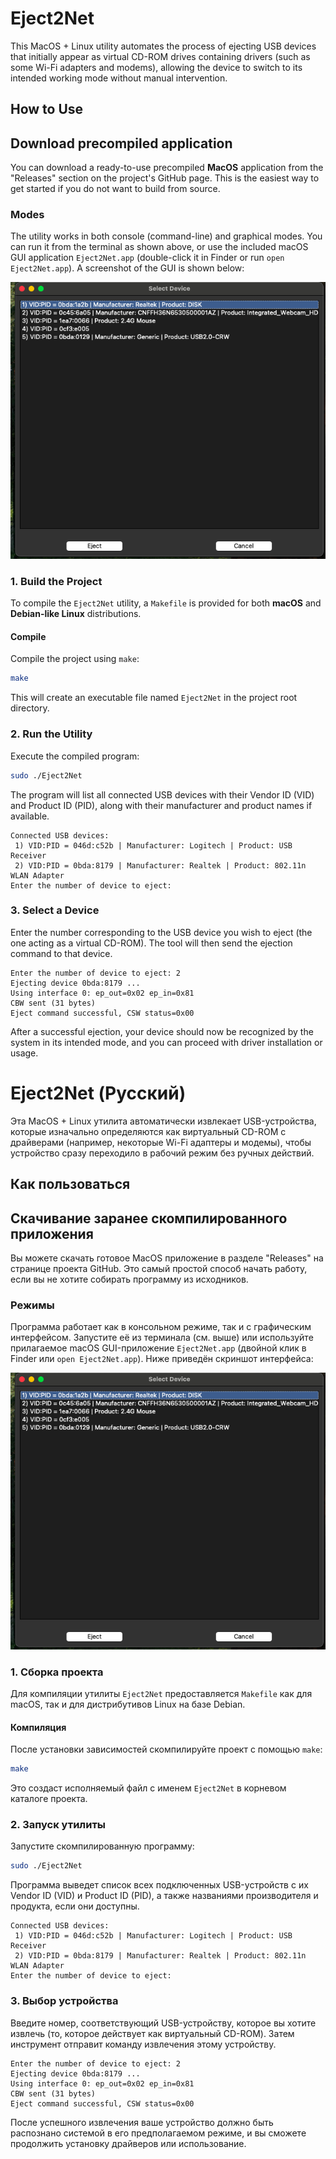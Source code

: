 # Eject2Net

This MacOS + Linux utility automates the process of ejecting USB devices that initially appear as virtual CD-ROM drives containing drivers (such as some Wi-Fi adapters and modems), allowing the device to switch to its intended working mode without manual intervention.

## How to Use

## Download precompiled application

You can download a ready-to-use precompiled **MacOS** application from the "Releases" section on the project's GitHub page. This is the easiest way to get started if you do not want to build from source.

### Modes

The utility works in both console (command-line) and graphical modes. You can run it from the terminal as shown above, or use the included macOS GUI application `Eject2Net.app` (double-click it in Finder or run `open Eject2Net.app`). A screenshot of the GUI is shown below:

![GUI screenshot](ScreenshotGuiMacos.png)

### 1. Build the Project

To compile the `Eject2Net` utility, a `Makefile` is provided for both **macOS** and **Debian-like Linux** distributions.

#### Compile

Compile the project using `make`:
```bash
make
```
This will create an executable file named `Eject2Net` in the project root directory.

### 2. Run the Utility

Execute the compiled program:
```bash
sudo ./Eject2Net
```

The program will list all connected USB devices with their Vendor ID (VID) and Product ID (PID), along with their manufacturer and product names if available.

```
Connected USB devices:
 1) VID:PID = 046d:c52b | Manufacturer: Logitech | Product: USB Receiver
 2) VID:PID = 0bda:8179 | Manufacturer: Realtek | Product: 802.11n WLAN Adapter
Enter the number of device to eject:
```

### 3. Select a Device

Enter the number corresponding to the USB device you wish to eject (the one acting as a virtual CD-ROM). The tool will then send the ejection command to that device.

```
Enter the number of device to eject: 2
Ejecting device 0bda:8179 ...
Using interface 0: ep_out=0x02 ep_in=0x81
CBW sent (31 bytes)
Eject command successful, CSW status=0x00
```

After a successful ejection, your device should now be recognized by the system in its intended mode, and you can proceed with driver installation or usage.


# Eject2Net (Русский)

Эта MacOS + Linux утилита автоматически извлекает USB-устройства, которые изначально определяются как виртуальный CD-ROM с драйверами (например, некоторые Wi-Fi адаптеры и модемы), чтобы устройство сразу переходило в рабочий режим без ручных действий.

## Как пользоваться

## Скачивание заранее скомпилированного приложения

Вы можете скачать готовое MacOS приложение в разделе "Releases" на странице проекта GitHub. Это самый простой способ начать работу, если вы не хотите собирать программу из исходников.

### Режимы

Программа работает как в консольном режиме, так и с графическим интерфейсом. Запустите её из терминала (см. выше) или используйте прилагаемое macOS GUI-приложение `Eject2Net.app` (двойной клик в Finder или `open Eject2Net.app`). Ниже приведён скриншот интерфейса:

![Скриншот GUI](ScreenshotGuiMacos.png)

### 1. Сборка проекта

Для компиляции утилиты `Eject2Net` предоставляется `Makefile` как для macOS, так и для дистрибутивов Linux на базе Debian.

#### Компиляция

После установки зависимостей скомпилируйте проект с помощью `make`:
```bash
make
```
Это создаст исполняемый файл с именем `Eject2Net` в корневом каталоге проекта.

### 2. Запуск утилиты

Запустите скомпилированную программу:
```bash
sudo ./Eject2Net
```

Программа выведет список всех подключенных USB-устройств с их Vendor ID (VID) и Product ID (PID), а также названиями производителя и продукта, если они доступны.

```
Connected USB devices:
 1) VID:PID = 046d:c52b | Manufacturer: Logitech | Product: USB Receiver
 2) VID:PID = 0bda:8179 | Manufacturer: Realtek | Product: 802.11n WLAN Adapter
Enter the number of device to eject:
```

### 3. Выбор устройства

Введите номер, соответствующий USB-устройству, которое вы хотите извлечь (то, которое действует как виртуальный CD-ROM). Затем инструмент отправит команду извлечения этому устройству.

```
Enter the number of device to eject: 2
Ejecting device 0bda:8179 ...
Using interface 0: ep_out=0x02 ep_in=0x81
CBW sent (31 bytes)
Eject command successful, CSW status=0x00
```

После успешного извлечения ваше устройство должно быть распознано системой в его предполагаемом режиме, и вы сможете продолжить установку драйверов или использование.

